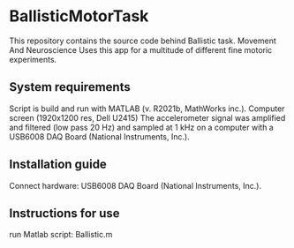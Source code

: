 # BallisticMotorTask

This repository contains the source code behind Ballistic task. Movement And Neuroscience Uses this app for a multitude of different fine motoric experiments.

## System requirements
Script is build and run with MATLAB (v. R2021b, MathWorks inc.).
Computer screen (1920x1200 res, Dell U2415) 
The accelerometer signal was amplified and filtered (low pass 20 Hz) and sampled at 1 kHz on a computer with a USB6008 DAQ Board (National Instruments, Inc.). 

## Installation guide 
Connect hardware: USB6008 DAQ Board (National Instruments, Inc.). 

## Instructions for use 
run Matlab script: Ballistic.m

